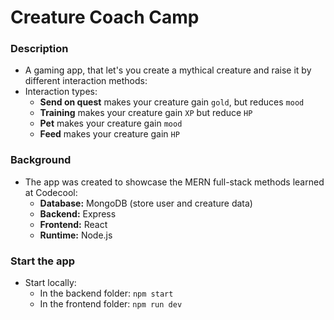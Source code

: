 # Creature Coach Camp

### Description 
- A gaming app, that let's you create a mythical creature and raise it by different interaction methods:
- Interaction types:
    - **Send on quest** makes your creature gain `gold`, but reduces `mood`
    - **Training** makes your creature gain `XP` but reduce `HP`
    - **Pet** makes your creature gain `mood`
    - **Feed** makes your creature gain `HP`

### Background
- The app was created to showcase the MERN full-stack methods learned at Codecool:
    - **Database:** MongoDB (store user and creature data)
    - **Backend:** Express
    - **Frontend:** React
    - **Runtime:** Node.js

### Start the app
- Start locally:
    - In the backend folder: `npm start`
    - In the frontend folder: `npm run dev`